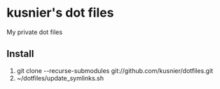 kusnier's dot files
============
My private dot files

Install
-------

1. git clone --recurse-submodules git://github.com/kusnier/dotfiles.git
2. ~/dotfiles/update_symlinks.sh
